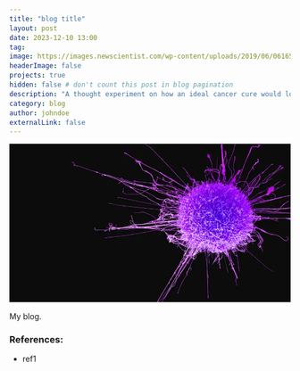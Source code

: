 ```yaml
---
title: "blog title"
layout: post
date: 2023-12-10 13:00
tag: 
image: https://images.newscientist.com/wp-content/uploads/2019/06/06165424/c0462719-cervical_cancer_cell_sem-spl.jpg
headerImage: false
projects: true
hidden: false # don't count this post in blog pagination
description: "A thought experiment on how an ideal cancer cure would look like."
category: blog
author: johndoe
externalLink: false
---
```


![Intratumour Heterogeneity](/assets/images/cancer_image.png)

My blog.

### References: 

- ref1